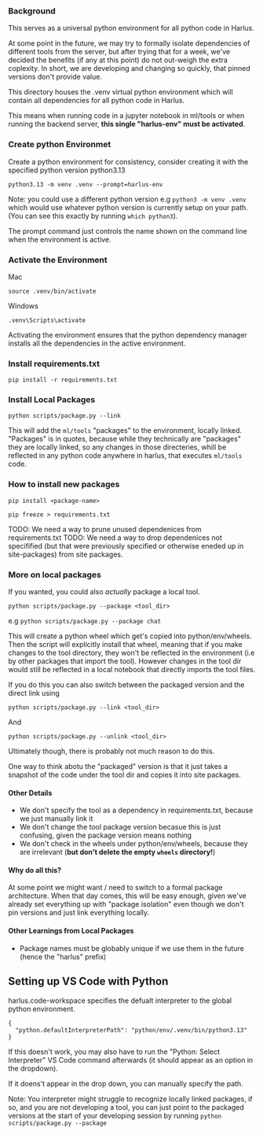 ### Background

This serves as a universal python environment for all python code in Harlus.

At some point in the future, we may try to formally isolate dependencies of different tools from the server, but after trying that for a week, we've decided the benefits (if any at this point) do not out-weigh the extra coplexity. In short, we are developing and changing so quickly, that pinned versions don't provide value.

This directory houses the .venv virtual python environment which will contain all dependencies for all python code in Harlus.

This means when running code in a jupyter notebook in ml/tools or when running the backend server, **this single "harlus-env" must be activated**.

### Create python Environmet

Create a python environment for consistency, consider creating it with the specified python version python3.13

```
python3.13 -m venv .venv --prompt=harlus-env
```

Note: you could use a different python version e.g `python3 -m venv .venv` which would use whatever python version is currently setup on your path. (You can see this exactly by running `which python3`).

The prompt command just controls the name
shown on the command line when the environment is active.

### Activate the Environment

Mac

```
source .venv/bin/activate
```

Windows

```
.venv\Scripts\activate
```

Activating the environment ensures that the python dependency manager installs all the dependencies in the active environment.

### Install requirements.txt

```
pip install -r requirements.txt
```

### Install Local Packages

```
python scripts/package.py --link
```

This will add the `ml/tools` "packages" to the environment, locally linked. "Packages" is in quotes, because while they technically are "packages" they are locally linked, so any changes in those directeries, whill be reflected in any python code anywhere in harlus, that executes `ml/tools` code.

### How to install new packages

```
pip install <package-name>
```

```
pip freeze > requirements.txt
```

TODO: We need a way to prune unused dependenices from requirements.txt
TODO: We need a way to drop dependenices not specifified (but that were previously specified or otherwise eneded up in site-packages) from site packages.

### More on local packages

If you wanted, you could also _actually_ package a local tool.

```
python scripts/package.py --package <tool_dir>
```

e.g `python scripts/package.py --package chat`

This will create a python wheel which get's copied into python/env/wheels. Then the script will explicitly install that wheel, meaning that if you make changes to the tool directory, they won't be reflected in the environment (i.e by other packages that import the tool). However changes in the tool dir would still be reflected in a local notebook that directly imports the tool files.

If you do this you can also switch between the packaged version and the direct link using

```
python scripts/package.py --link <tool_dir>
```

And

```
python scripts/package.py --unlink <tool_dir>
```

Ultimately though, there is probably not much reason to do this.

One way to think abotu the "packaged" version is that it just takes a snapshot of the code under the tool dir and copies it into site packages.

#### Other Details

- We don't specify the tool as a dependency in requirements.txt, because we just manually link it
- We don't change the tool package version becasue this is just confusing, given the package version means nothing
- We don't check in the wheels under python/env/wheels, because they are irrelevant (**but don't delete the empty `wheels` directory!**)

#### Why do all this?

At some point we might want / need to switch to a formal package architecture. When that day comes, this will be easy enough, given we've already set everything up with "package isolation" even though we don't pin versions and just link everything locally.

#### Other Learnings from Local Packages

- Package names must be globably unique if we use them in the future (hence the "harlus" prefix)

## Setting up VS Code with Python

harlus.code-workspace specifies the defualt interpreter to the global python environment.

```
{
  "python.defaultInterpreterPath": "python/env/.venv/bin/python3.13"
}
```

If this doesn't work, you may also have to run the "Python: Select Interpreter" VS Code command afterwards (it should appear as an option in the dropdown).

If it doens't appear in the drop down, you can manually specify the path.

Note: You interpreter might struggle to recognize locally linked packages, if so, and you are not developing a tool, you can just point to the packaged versions at the start of your developing session by running `python scripts/package.py --package`
